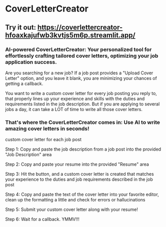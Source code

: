 # CoverLetterCreator

## Try it out: https://coverlettercreator-hfoaxkajufwb3kvtjs5m6p.streamlit.app/

### AI-powered CoverLetterCreator: Your personalized tool for effortlessly crafting tailored cover letters, optimizing your job application success.

Are you searching for a new job? If a job post provides a "Upload Cover Letter" option, and you leave it blank, you are minimizing your chances of getting a callback.

You want to write a custom cover letter for every job posting you reply to, that properly lines up your experience and skills with the duties and requirements listed in the job description. But if you are applying to several jobs a day, it can take a LOT of time to write all those cover letters.

### That's where the CoverLetterCreator comes in: Use AI to write amazing cover letters in seconds!

custom cover letter for each job post

Step 1: Copy and paste the job description from a job post into the provided "Job Description" area

Step 2: Copy and paste your resume into the provided "Resume" area

Step 3: Hit the button, and a custom cover letter is created that matches your experience to the duties and job requirements described in the job post

Step 4: Copy and paste the text of the cover letter into your favorite editor, clean up the formatting a little and check for errors or hallucinations

Step 5: Submit your custom cover letter along with your resume!

Step 6: Wait for a callback. YMMV!!!
